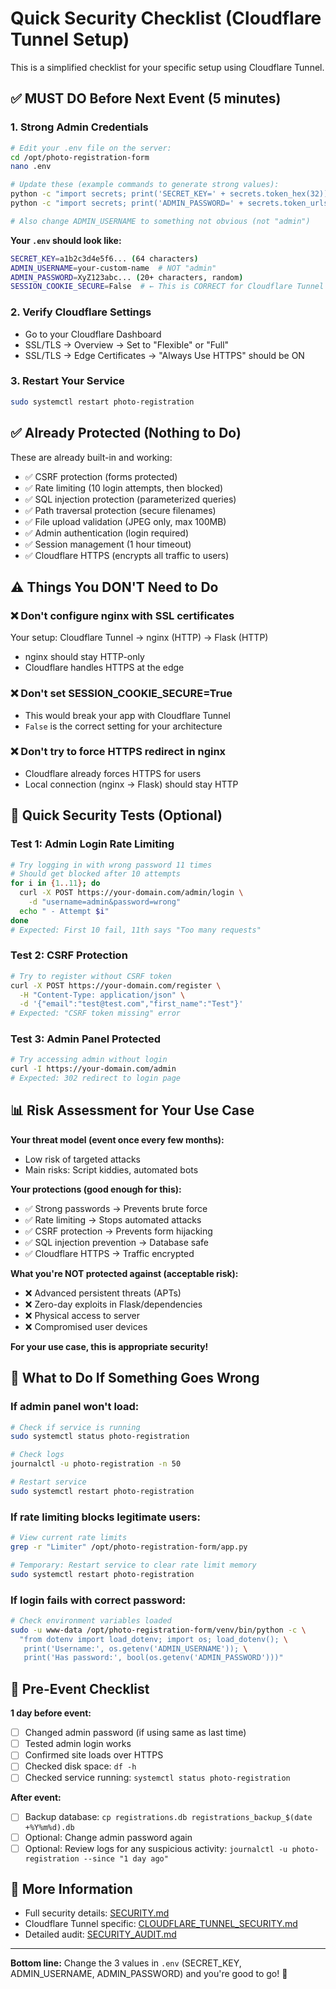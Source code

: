 # Quick Security Checklist (Cloudflare Tunnel Setup)

This is a simplified checklist for your specific setup using Cloudflare Tunnel.

## ✅ MUST DO Before Next Event (5 minutes)

### 1. Strong Admin Credentials
```bash
# Edit your .env file on the server:
cd /opt/photo-registration-form
nano .env

# Update these (example commands to generate strong values):
python -c "import secrets; print('SECRET_KEY=' + secrets.token_hex(32))"
python -c "import secrets; print('ADMIN_PASSWORD=' + secrets.token_urlsafe(24))"

# Also change ADMIN_USERNAME to something not obvious (not "admin")
```

**Your `.env` should look like:**
```bash
SECRET_KEY=a1b2c3d4e5f6... (64 characters)
ADMIN_USERNAME=your-custom-name  # NOT "admin"
ADMIN_PASSWORD=XyZ123abc... (20+ characters, random)
SESSION_COOKIE_SECURE=False  # ← This is CORRECT for Cloudflare Tunnel
```

### 2. Verify Cloudflare Settings
- Go to your Cloudflare Dashboard
- SSL/TLS → Overview → Set to "Flexible" or "Full"
- SSL/TLS → Edge Certificates → "Always Use HTTPS" should be ON

### 3. Restart Your Service
```bash
sudo systemctl restart photo-registration
```

## ✅ Already Protected (Nothing to Do)

These are already built-in and working:
- ✅ CSRF protection (forms protected)
- ✅ Rate limiting (10 login attempts, then blocked)
- ✅ SQL injection protection (parameterized queries)
- ✅ Path traversal protection (secure filenames)
- ✅ File upload validation (JPEG only, max 100MB)
- ✅ Admin authentication (login required)
- ✅ Session management (1 hour timeout)
- ✅ Cloudflare HTTPS (encrypts all traffic to users)

## ⚠️ Things You DON'T Need to Do

### ❌ Don't configure nginx with SSL certificates
Your setup: Cloudflare Tunnel → nginx (HTTP) → Flask (HTTP)
- nginx should stay HTTP-only
- Cloudflare handles HTTPS at the edge

### ❌ Don't set SESSION_COOKIE_SECURE=True
- This would break your app with Cloudflare Tunnel
- `False` is the correct setting for your architecture

### ❌ Don't try to force HTTPS redirect in nginx
- Cloudflare already forces HTTPS for users
- Local connection (nginx → Flask) should stay HTTP

## 🧪 Quick Security Tests (Optional)

### Test 1: Admin Login Rate Limiting
```bash
# Try logging in with wrong password 11 times
# Should get blocked after 10 attempts
for i in {1..11}; do
  curl -X POST https://your-domain.com/admin/login \
    -d "username=admin&password=wrong"
  echo " - Attempt $i"
done
# Expected: First 10 fail, 11th says "Too many requests"
```

### Test 2: CSRF Protection
```bash
# Try to register without CSRF token
curl -X POST https://your-domain.com/register \
  -H "Content-Type: application/json" \
  -d '{"email":"test@test.com","first_name":"Test"}'
# Expected: "CSRF token missing" error
```

### Test 3: Admin Panel Protected
```bash
# Try accessing admin without login
curl -I https://your-domain.com/admin
# Expected: 302 redirect to login page
```

## 📊 Risk Assessment for Your Use Case

**Your threat model (event once every few months):**
- Low risk of targeted attacks
- Main risks: Script kiddies, automated bots

**Your protections (good enough for this):**
- ✅ Strong passwords → Prevents brute force
- ✅ Rate limiting → Stops automated attacks
- ✅ CSRF protection → Prevents form hijacking
- ✅ SQL injection prevention → Database safe
- ✅ Cloudflare HTTPS → Traffic encrypted

**What you're NOT protected against (acceptable risk):**
- ❌ Advanced persistent threats (APTs)
- ❌ Zero-day exploits in Flask/dependencies
- ❌ Physical access to server
- ❌ Compromised user devices

**For your use case, this is appropriate security!**

## 🚨 What to Do If Something Goes Wrong

### If admin panel won't load:
```bash
# Check if service is running
sudo systemctl status photo-registration

# Check logs
journalctl -u photo-registration -n 50

# Restart service
sudo systemctl restart photo-registration
```

### If rate limiting blocks legitimate users:
```bash
# View current rate limits
grep -r "Limiter" /opt/photo-registration-form/app.py

# Temporary: Restart service to clear rate limit memory
sudo systemctl restart photo-registration
```

### If login fails with correct password:
```bash
# Check environment variables loaded
sudo -u www-data /opt/photo-registration-form/venv/bin/python -c \
  "from dotenv import load_dotenv; import os; load_dotenv(); \
   print('Username:', os.getenv('ADMIN_USERNAME')); \
   print('Has password:', bool(os.getenv('ADMIN_PASSWORD')))"
```

## 📝 Pre-Event Checklist

**1 day before event:**
- [ ] Changed admin password (if using same as last time)
- [ ] Tested admin login works
- [ ] Confirmed site loads over HTTPS
- [ ] Checked disk space: `df -h`
- [ ] Checked service running: `systemctl status photo-registration`

**After event:**
- [ ] Backup database: `cp registrations.db registrations_backup_$(date +%Y%m%d).db`
- [ ] Optional: Change admin password again
- [ ] Optional: Review logs for any suspicious activity: `journalctl -u photo-registration --since "1 day ago"`

## 📖 More Information

- Full security details: [SECURITY.md](SECURITY.md)
- Cloudflare Tunnel specific: [CLOUDFLARE_TUNNEL_SECURITY.md](CLOUDFLARE_TUNNEL_SECURITY.md)
- Detailed audit: [SECURITY_AUDIT.md](SECURITY_AUDIT.md)

---

**Bottom line:** Change the 3 values in `.env` (SECRET_KEY, ADMIN_USERNAME, ADMIN_PASSWORD) and you're good to go! 🎉
